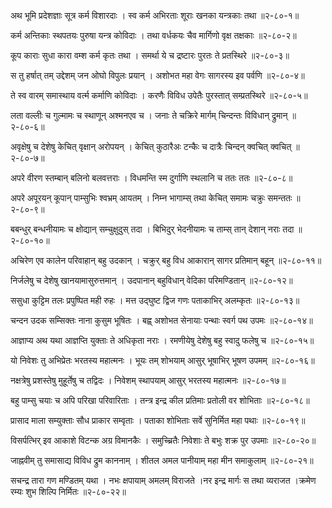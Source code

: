 अथ भूमि प्रदेशज्ञाः सूत्र कर्म विशारदाः ।
स्व कर्म अभिरताः शूराः खनका यन्त्रकाः तथा ॥२-८०-१॥

कर्म अन्तिकाः स्थपतयः पुरुषा यन्त्र कोविदाः ।
तथा वर्धकयः चैव मार्गिणो वृक्ष तक्षकाः ॥२-८०-२॥

कूप काराः सुधा कारा वम्श कर्म कृतः तथा ।
समर्था ये च द्रष्टारः पुरतः ते प्रतस्थिरे ॥२-८०-३॥

स तु हर्षात् तम् उद्देशम् जन ओघो विपुलः प्रयान् ।
अशोभत महा वेगः सागरस्य इव पर्वणि ॥२-८०-४॥

ते स्व वारम् समास्थाय वर्त्म कर्माणि कोविदाः ।
करणैः विविध उपेतैः पुरस्तात् सम्प्रतस्थिरे ॥२-८०-५॥

लता वल्लीः च गुल्मामः च स्थाणून् अश्मनएव च ।
जनाः ते चक्रिरे मार्गम् चिन्दन्तः विविधान् द्रुमान् ॥२-८०-६॥

अवृक्षेषु च देशेषु केचित् वृक्षान् अरोपयन् ।
केचित् कुठारैअः टन्कैः च दात्रैः चिन्दन् क्वचित् क्वचित् ॥२-८०-७॥

अपरे वीरण स्तम्बान् बलिनो बलवत्तराः ।
विधमन्ति स्म दुर्गाणि स्थलानि च ततः ततः ॥२-८०-८॥

अपरे अपूरयन् कूपान् पाम्सुभिः श्वभ्रम् आयतम् ।
निम्न भागाम्स् तथा केचित् समामः चक्रुः समन्ततः ॥२-८०-९॥

बबन्धुर् बन्धनीयामः च क्षोद्यान् सम्चुक्षुदुस् तदा ।
बिभिदुर् भेदनीयामः च ताम्स् तान् देशान् नराः तदा ॥२-८०-१०॥

अचिरेण एव कालेन परिवाहान् बहु उदकान् ।
चक्रुर् बहु विध आकारान् सागर प्रतिमान् बहून् ॥२-८०-११॥

निर्जलेषु च देशेषु खानयामासुरुत्तमान् ।
उदपानान् बहुविधान् वेदिका परिमण्डितान् ॥२-८०-१२॥

ससुधा कुट्टिम तलः प्रपुष्पित मही रुहः ।
मत्त उद्घुष्ट द्विज गणः पताकाभिर् अलम्कृतः ॥२-८०-१३॥

चन्दन उदक सम्सिक्तः नाना कुसुम भूषितः ।
बह्व् अशोभत सेनायाः पन्थाः स्वर्ग पथ उपमः ॥२-८०-१४॥

आज्ञाप्य अथ यथा आज्ञप्ति युक्ताः ते अधिकृता नराः ।
रमणीयेषु देशेषु बहु स्वादु फलेषु च ॥२-८०-१५॥

यो निवेशः तु अभिप्रेतः भरतस्य महात्मनः ।
भूयः तम् शोभयाम् आसुर् भूषाभिर् भूषण उपमम् ॥२-८०-१६॥

नक्षत्रेषु प्रशस्तेषु मुहूर्तेषु च तद्विदः ।
निवेशम् स्थापयाम् आसुर् भरतस्य महात्मनः ॥२-८०-१७॥

बहु पाम्सु चयाः च अपि परिखा परिवारिताः ।
तन्त्र इन्द्र कील प्रतिमाः प्रतोली वर शोभिताः ॥२-८०-१८॥

प्रासाद माला सम्युक्ताः सौध प्राकार सम्वृताः ।
पताका शोभिताः सर्वे सुनिर्मित महा पथाः ॥२-८०-१९॥

विसर्पत्भिर् इव आकाशे विटन्क अग्र विमानकैः ।
समुच्च्रितैः निवेशाः ते बभुः शक्र पुर उपमाः ॥२-८०-२०॥

जाह्नवीम् तु समासाद्य विविध द्रुम काननाम् ।
शीतल अमल पानीयाम् महा मीन समाकुलाम् ॥२-८०-२१॥

सचन्द्र तारा गण मण्डितम् यथा ।
नभः क्षपायाम् अमलम् विराजते ।नर इन्द्र मार्गः स तथा व्यराजत ।क्रमेण रम्यः शुभ शिल्पि निर्मितः ॥२-८०-२२॥

